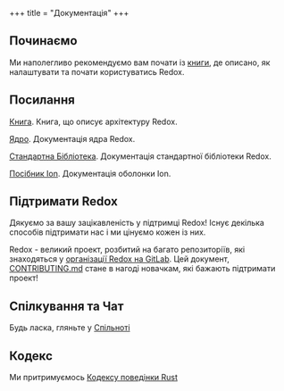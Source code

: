 +++
title = "Документація"
+++

## Починаємо

Ми наполегливо рекомендуємо вам почати із [книги](https://doc.redox-os.org/book/), де описано, як налаштувати та почати користуватись Redox.

## Посилання

[Книга](https://doc.redox-os.org/book/). Книга, що описує архітектуру Redox.

[Ядро](https://doc.redox-os.org/kernel/kernel/). Документація ядра Redox.

[Стандартна Бібліотека](https://doc.redox-os.org/std/std/). Документація стандартної бібліотеки Redox.

[Посібник Ion](https://doc.redox-os.org/ion-manual/). Документація оболонки Ion.

## Підтримати Redox

Дякуємо за вашу зацікавленість у підтримці Redox!
Існує декілька способів підтримати нас і ми цінуємо кожен із них.

Redox - великий проект, розбитий на багато репозиторіїв, які знаходяться у
[організації Redox на GitLab](https://gitlab.redox-os.org/redox-os). Цей документ,
[CONTRIBUTING.md](https://gitlab.redox-os.org/redox-os/redox/blob/master/CONTRIBUTING.md)
стане в нагоді новачкам, які бажають підтримати проект!

## Спілкування та Чат

Будь ласка, гляньте у [Спільноті](/uk/community/)

## Кодекс

Ми притримуємось [Кодексу поведінки Rust](https://www.rust-lang.org/en-US/conduct.html)
